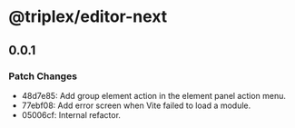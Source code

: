 # @triplex/editor-next

## 0.0.1

### Patch Changes

- 48d7e85: Add group element action in the element panel action menu.
- 77ebf08: Add error screen when Vite failed to load a module.
- 05006cf: Internal refactor.
